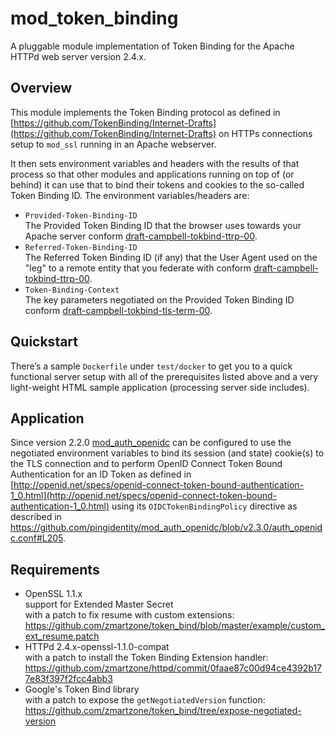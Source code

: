# mod_token_binding

A pluggable module implementation of Token Binding for the Apache HTTPd web server version 2.4.x.

## Overview

This module implements the Token Binding protocol as defined in [https://github.com/TokenBinding/Internet-Drafts](https://github.com/TokenBinding/Internet-Drafts) on HTTPs connections setup to `mod_ssl` running in an Apache webserver.
 
It then sets environment variables and headers with the results of that process so that other modules and applications running on top of (or behind) it can use that to bind their tokens and cookies to the so-called Token Binding ID. The environment variables/headers are:

- `Provided-Token-Binding-ID`  
  The Provided Token Binding ID that the browser uses towards your Apache server conform [draft-campbell-tokbind-ttrp-00](https://tools.ietf.org/html/draft-campbell-tokbind-ttrp-00#section-2.1).
- `Referred-Token-Binding-ID`  
  The Referred Token Binding ID (if any) that the User Agent used on the "leg" to a remote entity that you federate with conform [draft-campbell-tokbind-ttrp-00](https://tools.ietf.org/html/draft-campbell-tokbind-ttrp-00#section-2.1).
- `Token-Binding-Context`  
  The key parameters negotiated on the Provided Token Binding ID conform [draft-campbell-tokbind-tls-term-00](https://tools.ietf.org/html/draft-campbell-tokbind-tls-term-00#section-2).

## Quickstart

There’s a sample `Dockerfile` under `test/docker` to get you to a quick functional server setup with all of the prerequisites listed above and a very light-weight HTML sample application (processing server side includes).

## Application

Since version 2.2.0 [mod_auth_openidc](https://github.com/pingidentity/mod_auth_openidc) can be configured to use the negotiated environment variables to bind its session (and state) cookie(s) to the TLS connection and to perform OpenID Connect Token Bound Authentication for an ID Token as defined in [http://openid.net/specs/openid-connect-token-bound-authentication-1_0.html](http://openid.net/specs/openid-connect-token-bound-authentication-1_0.html) using its `OIDCTokenBindingPolicy` directive as described in https://github.com/pingidentity/mod_auth_openidc/blob/v2.3.0/auth_openidc.conf#L205.

## Requirements

- OpenSSL 1.1.x  
  support for Extended Master Secret  
  with a patch to fix resume with custom extensions:  
  https://github.com/zmartzone/token_bind/blob/master/example/custom_ext_resume.patch
- HTTPd 2.4.x-openssl-1.1.0-compat  
  with a patch to install the Token Binding Extension handler:  
  https://github.com/zmartzone/httpd/commit/0faae87c00d94ce4392b177e83f397f2fcc4abb3
- Google's Token Bind library  
  with a patch to expose the `getNegotiatedVersion` function:
  https://github.com/zmartzone/token_bind/tree/expose-negotiated-version  
